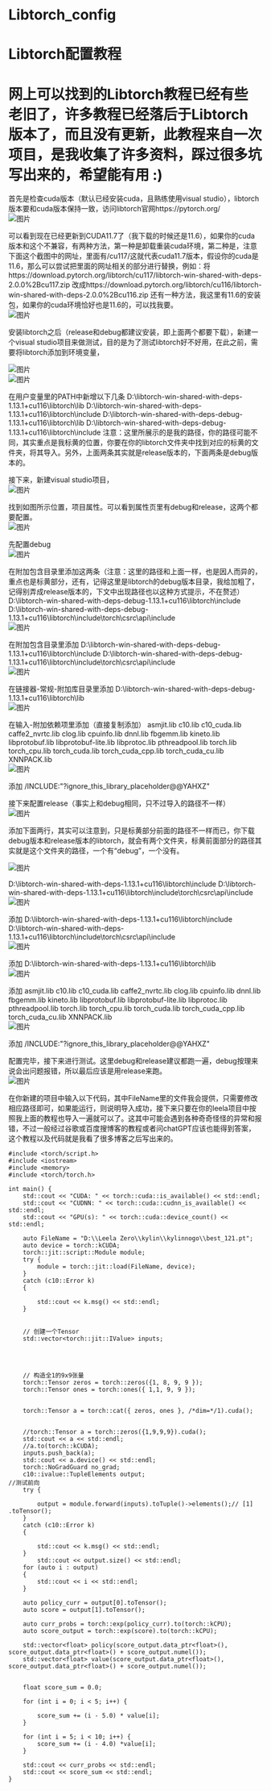 # Libtorch_config
# Libtorch配置教程  
# 网上可以找到的Libtorch教程已经有些老旧了，许多教程已经落后于Libtorch版本了，而且没有更新，此教程来自一次项目，是我收集了许多资料，踩过很多坑写出来的，希望能有用 :)  

首先是检查cuda版本（默认已经安装cuda，且熟练使用visual studio），libtorch版本要和cuda版本保持一致，访问libtorch官网https://pytorch.org/   
 ![图片](https://user-images.githubusercontent.com/126166790/233633624-c74c0d53-40ed-43b4-a385-d639533e1db2.png)

可以看到现在已经更新到CUDA11.7了（我下载的时候还是11.6），如果你的cuda版本和这个不兼容，有两种方法，第一种是卸载重装cuda环境，第二种是，注意下面这个截图中的网址，里面有/cu117/这就代表cuda11.7版本，假设你的cuda是11.6，那么可以尝试把里面的网址相关的部分进行替换，例如：将https://download.pytorch.org/libtorch/cu117/libtorch-win-shared-with-deps-2.0.0%2Bcu117.zip
改成https://download.pytorch.org/libtorch/cu116/libtorch-win-shared-with-deps-2.0.0%2Bcu116.zip
还有一种方法，我这里有11.6的安装包，如果你的cuda环境恰好也是11.6的，可以找我要。  
![图片](https://user-images.githubusercontent.com/126166790/233633693-ebf7398f-34bb-46ad-ac9d-ef897efbdeea.png)

 
安装libtorch之后（release和debug都建议安装，即上面两个都要下载），新建一个visual studio项目来做测试，目的是为了测试libtorch好不好用，在此之前，需要将libtorch添加到环境变量，  
 
 ![图片](https://user-images.githubusercontent.com/126166790/233633718-914d07b3-a9d5-4b8b-8367-62fa505c5453.png)  
![图片](https://user-images.githubusercontent.com/126166790/233633744-3cfc10dc-fd59-4eec-b472-1db6ea7bf8e6.png)

在用户变量里的PATH中新增以下几条
D:\libtorch-win-shared-with-deps-1.13.1+cu116\libtorch\lib
D:\libtorch-win-shared-with-deps-1.13.1+cu116\libtorch\include
D:\libtorch-win-shared-with-deps-debug-1.13.1+cu116\libtorch\lib
D:\libtorch-win-shared-with-deps-debug-1.13.1+cu116\libtorch\include
注意：这里所展示的是我的路径，你的路径可能不同，其实重点是我标黄的位置，你要在你的libtorch文件夹中找到对应的标黄的文件夹，将其导入。另外，上面两条其实就是release版本的，下面两条是debug版本的。

接下来，新建visual studio项目，   
 ![图片](https://user-images.githubusercontent.com/126166790/233633774-58c784c1-c660-4f63-a660-0093ad7ee5e8.png)

找到如图所示位置，项目属性。可以看到属性页里有debug和release，这两个都要配置。  
 ![图片](https://user-images.githubusercontent.com/126166790/233633794-c7203ca1-dedc-4757-ab57-83405b7a1b0d.png)

先配置debug  
 ![图片](https://user-images.githubusercontent.com/126166790/233633821-a40cc9ce-5b62-4d50-9a0d-46766c12b2f1.png)

在附加包含目录里添加这两条（注意：这里的路径和上面一样，也是因人而异的，重点也是标黄部分，还有，记得这里是libtorch的debug版本目录，我给加粗了，记得别弄成release版本的，下文中出现路径也以这种方式提示，不在赘述）  
D:\libtorch-win-shared-with-deps-debug-1.13.1+cu116\libtorch\include
D:\libtorch-win-shared-with-deps-debug-1.13.1+cu116\libtorch\include\torch\csrc\api\include  
 ![图片](https://user-images.githubusercontent.com/126166790/233633867-dec45fd9-7572-4b1a-b3be-3d149bff0878.png)

在附加包含目录里添加
D:\libtorch-win-shared-with-deps-debug-1.13.1+cu116\libtorch\include
D:\libtorch-win-shared-with-deps-debug-1.13.1+cu116\libtorch\include\torch\csrc\api\include  
![图片](https://user-images.githubusercontent.com/126166790/233633891-25b9575c-5c49-4856-b27a-153590fb67cb.png)

 
在链接器-常规-附加库目录里添加
D:\libtorch-win-shared-with-deps-debug-1.13.1+cu116\libtorch\lib  
 ![图片](https://user-images.githubusercontent.com/126166790/233633915-55793222-2360-465e-9e57-c1505686e277.png)

在输入-附加依赖项里添加（直接复制添加）
asmjit.lib
c10.lib
c10_cuda.lib
caffe2_nvrtc.lib
clog.lib
cpuinfo.lib
dnnl.lib
fbgemm.lib
kineto.lib
libprotobuf.lib
libprotobuf-lite.lib
libprotoc.lib
pthreadpool.lib
torch.lib
torch_cpu.lib
torch_cuda.lib
torch_cuda_cpp.lib
torch_cuda_cu.lib
XNNPACK.lib  
 ![图片](https://user-images.githubusercontent.com/126166790/233633965-633d7e48-6f43-4996-ad9e-14535a58175f.png)

添加
/INCLUDE:"?ignore_this_library_placeholder@@YAHXZ"


接下来配置release（事实上和debug相同，只不过导入的路径不一样）  
 ![图片](https://user-images.githubusercontent.com/126166790/233633995-7383f34f-955d-4367-8574-572c7335a7d6.png)

添加下面两行，其实可以注意到，只是标黄部分前面的路径不一样而已，你下载debug版本和release版本的libtorch，就会有两个文件夹，标黄前面部分的路径其实就是这个文件夹的路径，一个有“debug”，一个没有。  
 
![图片](https://user-images.githubusercontent.com/126166790/233634036-68320403-ee26-4a83-9134-38f60aba2b88.png)

D:\libtorch-win-shared-with-deps-1.13.1+cu116\libtorch\include
D:\libtorch-win-shared-with-deps-1.13.1+cu116\libtorch\include\torch\csrc\api\include  
![图片](https://user-images.githubusercontent.com/126166790/233634100-299998a1-65f7-4c31-b44d-4b3879a8563e.png)

 
添加
D:\libtorch-win-shared-with-deps-1.13.1+cu116\libtorch\include
D:\libtorch-win-shared-with-deps-1.13.1+cu116\libtorch\include\torch\csrc\api\include  
 ![图片](https://user-images.githubusercontent.com/126166790/233634089-dc4af0bc-a6fc-4a58-ae62-c0e10f2391a5.png)

添加
D:\libtorch-win-shared-with-deps-1.13.1+cu116\libtorch\lib  
![图片](https://user-images.githubusercontent.com/126166790/233634068-0a0b2bba-d8a8-45c0-8c04-e47b39da3177.png)

 
添加
asmjit.lib
c10.lib
c10_cuda.lib
caffe2_nvrtc.lib
clog.lib
cpuinfo.lib
dnnl.lib
fbgemm.lib
kineto.lib
libprotobuf.lib
libprotobuf-lite.lib
libprotoc.lib
pthreadpool.lib
torch.lib
torch_cpu.lib
torch_cuda.lib
torch_cuda_cpp.lib
torch_cuda_cu.lib
XNNPACK.lib  
 ![图片](https://user-images.githubusercontent.com/126166790/233634118-d834eaf0-90b5-45d6-ac01-cf1eecc4ca21.png)

添加
/INCLUDE:"?ignore_this_library_placeholder@@YAHXZ"

配置完毕，接下来进行测试。这里debug和release建议都跑一遍，debug按理来说会出问题报错，所以最后应该是用release来跑。  
 ![图片](https://user-images.githubusercontent.com/126166790/233634183-e97f1579-767b-4632-bc71-1a8ddd8fa9b7.png)

在你新建的项目中输入以下代码，其中FileName里的文件我会提供，只需要修改相应路径即可，如果能运行，则说明导入成功，接下来只要在你的leela项目中按照我上面的教程也导入一遍就可以了。这其中可能会遇到各种奇奇怪怪的异常和报错，不过一般经过谷歌或百度搜博客的教程或者问chatGPT应该也能得到答案，这个教程以及代码就是我看了很多博客之后写出来的。
```
#include <torch/script.h>
#include <iostream>
#include <memory>
#include <torch/torch.h>

int main() {
	std::cout << "CUDA: " << torch::cuda::is_available() << std::endl;
	std::cout << "CUDNN: " << torch::cuda::cudnn_is_available() << std::endl;
	std::cout << "GPU(s): " << torch::cuda::device_count() << std::endl;

	auto FileName = "D:\\Leela Zero\\kylin\\kylinnogo\\best_121.pt";
	auto device = torch::kCUDA;
	torch::jit::script::Module module;
	try {
		module = torch::jit::load(FileName, device);
	}
	catch (c10::Error k)
	{

		std::cout << k.msg() << std::endl;
	}


	// 创建一个Tensor
	std::vector<torch::jit::IValue> inputs;


	

	// 构造全1的9x9张量
	torch::Tensor zeros = torch::zeros({1, 8, 9, 9 });
	torch::Tensor ones = torch::ones({ 1,1, 9, 9 });

	
	torch::Tensor a = torch::cat({ zeros, ones }, /*dim=*/1).cuda();
	

	//torch::Tensor a = torch::zeros({1,9,9,9}).cuda();
	std::cout << a << std::endl;
	//a.to(torch::kCUDA);
	inputs.push_back(a);
	std::cout << a.device() << std::endl;
	torch::NoGradGuard no_grad;
	c10::ivalue::TupleElements output;
//测试前向
	try {
	
		output = module.forward(inputs).toTuple()->elements();// [1] .toTensor();
	}
	catch (c10::Error k)
	{
		
		std::cout << k.msg() << std::endl;
	}
		std::cout << output.size() << std::endl;
	for (auto i : output)
	{
		std::cout << i << std::endl;
	}

	auto policy_curr = output[0].toTensor();
	auto score = output[1].toTensor();

	auto curr_probs = torch::exp(policy_curr).to(torch::kCPU);
	auto score_output = torch::exp(score).to(torch::kCPU);

	std::vector<float> policy(score_output.data_ptr<float>(), score_output.data_ptr<float>() + score_output.numel());
	std::vector<float> value(score_output.data_ptr<float>(), score_output.data_ptr<float>() + score_output.numel());


	float score_sum = 0.0;
	
	for (int i = 0; i < 5; i++) {

		score_sum += (i - 5.0) * value[i];
	}
	
	for (int i = 5; i < 10; i++) {		
		score_sum += (i - 4.0) *value[i];
	}

	std::cout << curr_probs << std::endl;
	std::cout << score_sum << std::endl;
}

```
